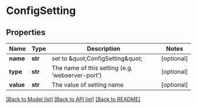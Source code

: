 # ConfigSetting

## Properties
Name | Type | Description | Notes
------------ | ------------- | ------------- | -------------
**name** | **str** | set to \&quot;ConfigSetting\&quot; | [optional] 
**type** | **str** | The name of this setting (e.g. ‘webserver-port’) | [optional] 
**value** | **str** | The value of setting name | [optional] 

[[Back to Model list]](../README.md#documentation-for-models) [[Back to API list]](../README.md#documentation-for-api-endpoints) [[Back to README]](../README.md)


